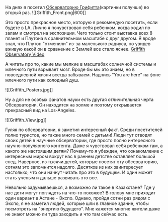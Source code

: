 На днях я посетил [Обсерваторию Грифитта](https://en.wikipedia.org/wiki/Griffith_Observatory)(картинки получше) во вторый раз.
![[Griffith_Front.png|600]]

Это просто прекрасное место, которую я рекомендую посетить, если будете в LA. Лично я почувствовал себя ребенком, когда ходил по залам и смотрел на экспозиции. Чего только стоит выставка всех 8 планет и Плутона в сравнительном масштабе с друг другом. Я вроде знал, что Плутон "отменили" из-за маленького радиуса, но увидев вживую какой он в сравнение с Землей все стало яснее. [Griffith Observatory Video](https://website-vedro.s3.us-east-2.amazonaws.com/MyGarden/Cut_video.mov)

А читать про то, какие мы мелкие в масштабах солнечной системы и млечного пути взрывает мозг. Вроде бы мы это знаем, но в повседневной жизни всегда забываем. Надпись "You are here" на фоне млечного пути как холодный душ.

![[Griffith_Posters.jpg]]

Ну а для не особых фанатов науки есть другая отличительная черта Обсерватории. Он находится на холме и поэтому открывается прекрасный вид на Los-Angeles.

![[Griffith_View.jpg]]

Гуляя по обсерватории, я заметил интересный факт. Среди посетителей полно туристов, но также много семей с детьми! Люди тут отводят своих детей в научные обсерватории, где просто полно интересного научно-популярного контента. Даже я чувствовал себя ребенком там, а какого же настоящим детям? Почему-то я убежден, что ознакомление с интересным миром вокруг нас в раннем детстве оставляет большой след. Наверное, из тысячи детей, которые посетят эту обсерваторию, сотням это запомнится надолго. Десятков из них заинтересует настолько, что они начнут читать про это в будущем. И один может стать ученым и дальше развивать это все. 

Невольно задумываешься, а возможно ли такое в Казахстане? Где у нас дети могут поглядеть на что-то похожее? В голову мне приходит один вариант в Астане - Экспо. Однако, пройдя сотни раз рядом с Экспо, я не заметил людей, которые шли в главное здание, чтобы посмотреть на "энергию будущего". Мне кажется многие жители даже не знают можно ли туда заходить и что там сейчас есть.
